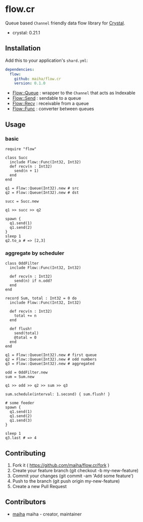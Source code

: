 # flow.cr

Queue based `Channel` friendly data flow library for [Crystal](http://crystal-lang.org/).

- crystal: 0.21.1

## Installation

Add this to your application's `shard.yml`:

```yaml
dependencies:
  flow:
    github: maiha/flow.cr
    version: 0.1.0
```

- [Flow::Queue](src/flow/queue.cr) : wrapper to the `Channel` that acts as Indexable
- [Flow::Send](src/flow/send.cr) : sendable to a queue
- [Flow::Recv](src/flow/recv.cr) : receivable from a queue
- [Flow::Func](src/flow/func.cr) : converter between queues

## Usage

### basic

```crystal
require "flow"

class Succ
  include Flow::Func(Int32, Int32)
  def recv(n : Int32)
    send(n + 1)
  end
end

q1 = Flow::Queue(Int32).new # src
q2 = Flow::Queue(Int32).new # dst

succ = Succ.new

q1 >> succ >> q2

spawn {
  q1.send(1)
  q1.send(2)
}
sleep 1
q2.to_a # => [2,3]
```

### aggregate by scheduler

```crystal
class OddFilter
  include Flow::Func(Int32, Int32)

  def recv(n : Int32)
    send(n) if n.odd?
  end
end

record Sum, total : Int32 = 0 do
  include Flow::Func(Int32, Int32)

  def recv(n : Int32)
    total += n
  end

  def flush!
    send(total)
    @total = 0
  end
end

q1 = Flow::Queue(Int32).new # first queue
q2 = Flow::Queue(Int32).new # odd numbers
q3 = Flow::Queue(Int32).new # aggregated

odd = OddFilter.new
sum = Sum.new

q1 >> odd >> q2 >> sum >> q3

sum.schedule(interval: 1.second) { sum.flush! }

# some feeder
spawn {
  q1.send(1)
  q1.send(2)
  q1.send(3)
}

sleep 1
q3.last # => 4 
```

## Contributing

1. Fork it ( https://github.com/maiha/flow.cr/fork )
2. Create your feature branch (git checkout -b my-new-feature)
3. Commit your changes (git commit -am 'Add some feature')
4. Push to the branch (git push origin my-new-feature)
5. Create a new Pull Request

## Contributors

- [maiha](https://github.com/maiha) maiha - creator, maintainer
